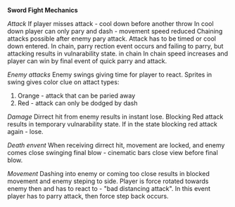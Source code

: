 **Sword Fight Mechanics**


*Attack*
If player misses attack - cool down before another throw
In cool down player can only pary and dash - movement speed reduced
Chaining attacks possible after enemy pary attack.
Attack has to be timed or cool down entered.
In chain, parry rection event occurs and failing to parry, but attacking results in vulnarability state.
in chain
In chain speed increases and player can win by final event of quick parry and attack.

*Enemy attacks*
Enemy swings giving time for player to react.
Sprites in swing gives color clue on attact types:
1. Orange - attack that can be paried away
2. Red - attack can only be dodged by dash

*Damage*
Dirrect hit from enemy results in instant lose.
Blocking Red attack results in temporary vulnarability state.
If in the state blocking red attack again - lose.

*Death envent*
When receiving dirrect hit, movement are locked, and enemy comes close swinging final blow - cinematic bars close view before final blow.

*Movement*
Dashing into enemy or coming too close results in blocked movement and enemy steping to side. Player is force rotated towards enemy then and has to react to - "bad distancing attack". In this event player has to parry attack, then force step back occurs.
